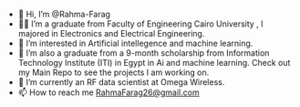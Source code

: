 - 👋 Hi, I’m @Rahma-Farag
- :woman_student: I’m a graduate from Faculty of Engineering Cairo University , I majored in Electronics and Electrical Engineering.
- 👀 I’m interested in Artificial intellegence and machine learning.
- 🌱 I’m also a graduate from a 9-month scholarship from Information Technology Institute (ITI) in Egypt in Ai and machine learning. Check out my Main Repo to see the projects I am working on.
- 💞️ I’m currently an RF data scientist at Omega Wireless.
- 📫 How to reach me RahmaFarag26@gmail.com

